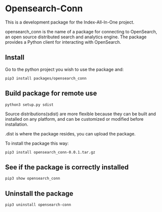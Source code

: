 # Opensearch-Conn

This is a development package for the Index-All-In-One project.<br>

opensearch_conn is the name of a package for connecting to OpenSearch, an open source distributed search and analytics engine. The package provides a Python client for interacting with OpenSearch.<br>

## Install
Go to the python project you wish to use the package and:
```
pip3 install packages/opensearch_conn
```

## Build package for remote use
```
python3 setup.py sdist
```
Source distributions(sdist) are more flexible because they can be built and installed on any platform, and can be customized or modified before installation.<br>

.dist is where the package resides, you can upload the package.<br>

To install the package this way: <br>

```
pip3 install opensearch_conn-0.0.1.tar.gz
```

## See if the package is correctly installed
```
pip3 show opensearch_conn
```

## Uninstall the package
```
pip3 uninstall opensearch-conn
```